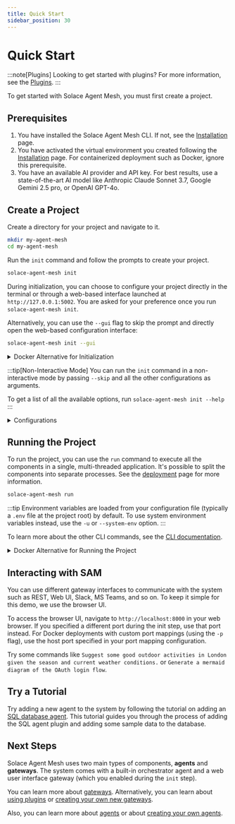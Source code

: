 ```yaml
---
title: Quick Start
sidebar_position: 30
---
```


# Quick Start

:::note[Plugins]
Looking to get started with plugins? For more information, see the [Plugins](../concepts/plugins.md).
:::

To get started with Solace Agent Mesh, you must first create a project.

## Prerequisites

1. You have installed the Solace Agent Mesh CLI. If not, see the [Installation](./installation.md) page.
2. You have activated the virtual environment you created following the [Installation](./installation.md) page. For containerized deployment such as Docker, ignore this prerequisite.
3. You have an available AI provider and API key. For best results, use a state-of-the-art AI model like Anthropic Claude Sonnet 3.7, Google Gemini 2.5 pro, or OpenAI GPT-4o.

## Create a Project

Create a directory for your project and navigate to it.

```sh
mkdir my-agent-mesh
cd my-agent-mesh
```

Run the `init` command and follow the prompts to create your project.

```sh
solace-agent-mesh init
```
During initialization, you can choose to configure your project directly in the terminal or through a web-based interface launched at `http://127.0.0.1:5002`. You are asked for your preference once you run `solace-agent-mesh init`.

Alternatively, you can use the `--gui` flag to skip the prompt and directly open the web-based configuration interface:

```sh
solace-agent-mesh init --gui
```

<details>
  <summary>Docker Alternative for Initialization</summary>

You can also initialize your Solace Agent Mesh project using the official Docker image. This is helpful if you want to avoid local Python/SAM CLI installation or prefer a containerized workflow from the start.

```sh
docker run --rm -it -v "$(pwd):/app" -p 5002:5002 solace/solace-agent-mesh:latest init --gui
```

If the OS architecture on your host is not `linux/amd64`, you would need to add `--platform linux/amd64` when running container.

For `Broker Setup`, do not choose Broker Type of `New local Solace PubSub+ broker container`. Because when you click `Download and Run Container` later, it trys to download image within the container, which is not supported.

</details>

:::tip[Non-Interactive Mode]
You can run the `init` command in a non-interactive mode by passing `--skip` and all the other configurations as arguments.

To get a list of all the available options, run `solace-agent-mesh init --help`
:::

<details>
  <summary>Configurations</summary>

:::info[Model name format]
<details>
  <summary>Browser-based Configurations</summary>

You need to select the LLM Provider first and supported models are populated under LLM Model Name.

If you're using a non-openai model but hosting it on a custom API that follows the OpenAI standards, like Ollama or LiteLLM, you can select the `OpenAI Compatible Provider`.

</details>

<details >
  <summary>CLI-based Configurations</summary>

You need to explicitly specify the model in the format provider/name. For example, `openai/gpt-4o`.

If you're using a non-openai model but hosting it on a custom API that follows the OpenAI standards, like Ollama or LiteLLM, you can still use the `openai` provider.

For example: `openai/llama-3.3-7b`

</details>

This is the case for all the model names, such as LLMs, image generators, embedding models, etc.
:::

:::info[Running the project using Official Docker image]

For deployments that use the official Docker image, ensure the following:
- Do not use Solace PubSub+ broker container.
- Set `FastAPI Host` to `0.0.0.0`.
:::

</details>

## Running the Project

To run the project, you can use the `run` command to execute all the components in a single, multi-threaded application. It's possible to split the components into separate processes. See the [deployment](../deployment/deploy.md) page for more information.

```sh
solace-agent-mesh run
```

:::tip
Environment variables are loaded from your configuration file (typically a `.env` file at the project root) by default. To use system environment variables instead, use the `-u` or `--system-env` option.
:::

To learn more about the other CLI commands, see the [CLI documentation](../concepts/cli.md).

<details>
  <summary>Docker Alternative for Running the Project</summary>

You can also run your Solace Agent Mesh project using the official Docker image. This is helpful if you want to avoid local Python/SAM CLI installation or prefer a containerized workflow from the start.

```sh
docker run --rm -it -v "$(pwd):/app" -p 8000:8000 solace/solace-agent-mesh:latest run
```

If your host system architecture is not `linux/amd64`, add the `--platform linux/amd64` flag when you run the container.

:::warning
If you are using third-party Python packages or Solace Agent Mesh plugins, you need to build a custom Docker image off the official image and install the required packages there, and then run that custom image instead.

```Dockerfile
FROM solace/solace-agent-mesh:latest
# Option 1: Install a specific package
RUN python3.11 -m pip install --no-cache-dir <your-package>
# Option 2: use a requirements.txt file
COPY requirements.txt .
RUN python3.11 -m pip install --no-cache-dir -r requirements.txt

ENTRYPOINT ["solace-agent-mesh"]
```

Then build and run your custom image:

```sh
docker build -t my-custom-image .
docker run --rm -it -v "$(pwd):/app" -p 8000:8000 my-custom-image run
```
:::
</details>

## Interacting with SAM

You can use different gateway interfaces to communicate with the system such as REST, Web UI, Slack, MS Teams, and so on. To keep it simple for this demo, we use the browser UI.

To access the browser UI, navigate to `http://localhost:8000` in your web browser. If you specified a different port during the init step, use that port instead. For Docker deployments with custom port mappings (using the `-p` flag), use the host port specified in your port mapping configuration.

Try some commands like `Suggest some good outdoor activities in London given the season and current weather conditions.` or `Generate a mermaid diagram of the OAuth login flow`.


## Try a Tutorial

Try adding a new agent to the system by following the tutorial on adding an [SQL database agent](../tutorials/sql-database.md). This tutorial guides you through the process of adding the SQL agent plugin and adding some sample data to the database.

## Next Steps

Solace Agent Mesh uses two main types of components, **agents** and **gateways**. The system comes with a built-in orchestrator agent and a web user interface gateway (which you enabled during the `init` step).

You can learn more about [gateways](../concepts/gateways.md). Alternatively, you can learn about [using plugins](../concepts/plugins.md#use-a-plugins) or [creating your own new gateways](../user-guide/create-gateways.md).

Also, you can learn more about [agents](../concepts/agents.md) or about [creating your own agents](../user-guide/create-agents.md).
